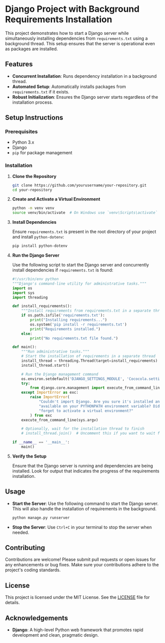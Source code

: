 # Django Project with Background Requirements Installation

This project demonstrates how to start a Django server while simultaneously installing dependencies from `requirements.txt` using a background thread. This setup ensures that the server is operational even as packages are installed.

## Features

- **Concurrent Installation**: Runs dependency installation in a background thread.
- **Automated Setup**: Automatically installs packages from `requirements.txt` if it exists.
- **Robust Initialization**: Ensures the Django server starts regardless of the installation process.

## Setup Instructions

### Prerequisites

- Python 3.x
- Django
- `pip` for package management

### Installation

1. **Clone the Repository**

    ```bash
    git clone https://github.com/yourusername/your-repository.git
    cd your-repository
    ```

2. **Create and Activate a Virtual Environment**

    ```bash
    python -m venv venv
    source venv/bin/activate  # On Windows use `venv\Scripts\activate`
    ```

3. **Install Dependencies**

    Ensure `requirements.txt` is present in the root directory of your project and install `python-dotenv`:

    ```bash
    pip install python-dotenv
    ```

4. **Run the Django Server**

    Use the following script to start the Django server and concurrently install dependencies if `requirements.txt` is found:

    ```python
    #!/usr/bin/env python
    """Django's command-line utility for administrative tasks."""
    import os
    import sys
    import threading

    def install_requirements():
        """Install requirements from requirements.txt in a separate thread."""
        if os.path.isfile('requirements.txt'):
            print("Installing requirements...")
            os.system('pip install -r requirements.txt')
            print("Requirements installed.")
        else:
            print("No requirements.txt file found.")

    def main():
        """Run administrative tasks."""
        # Start the installation of requirements in a separate thread
        install_thread = threading.Thread(target=install_requirements)
        install_thread.start()

        # Run the Django management command
        os.environ.setdefault('DJANGO_SETTINGS_MODULE', 'Cococola.settings')
        try:
            from django.core.management import execute_from_command_line
        except ImportError as exc:
            raise ImportError(
                "Couldn't import Django. Are you sure it's installed and "
                "available on your PYTHONPATH environment variable? Did you "
                "forget to activate a virtual environment?"
            ) from exc
        execute_from_command_line(sys.argv)

        # Optionally, wait for the installation thread to finish
        # install_thread.join()  # Uncomment this if you want to wait for installation to complete

    if __name__ == '__main__':
        main()
    ```

5. **Verify the Setup**

    Ensure that the Django server is running and dependencies are being installed. Look for output that indicates the progress of the requirements installation.

## Usage

- **Start the Server**: Use the following command to start the Django server. This will also handle the installation of requirements in the background.

    ```bash
    python manage.py runserver
    ```

- **Stop the Server**: Use `Ctrl+C` in your terminal to stop the server when needed.

## Contributing

Contributions are welcome! Please submit pull requests or open issues for any enhancements or bug fixes. Make sure your contributions adhere to the project's coding standards.

## License

This project is licensed under the MIT License. See the [LICENSE](LICENSE) file for details.

## Acknowledgements

- **Django**: A high-level Python web framework that promotes rapid development and clean, pragmatic design.
